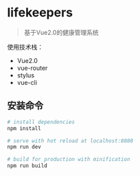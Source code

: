 # lifekeepers

> 基于Vue2.0的健康管理系统

使用技术栈：
- Vue2.0
- vue-router
- stylus
- vue-cli

## 安装命令

``` bash
# install dependencies
npm install

# serve with hot reload at localhost:8080
npm run dev

# build for production with minification
npm run build

```


